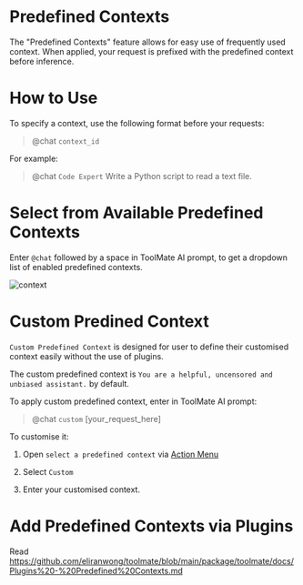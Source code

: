 # Predefined Contexts

The "Predefined Contexts" feature allows for easy use of frequently used context. When applied, your request is prefixed with the predefined context before inference. 

# How to Use

To specify a context, use the following format before your requests:

> @chat `context_id`

For example:

> @chat `Code Expert` Write a Python script to read a text file.

# Select from Available Predefined Contexts

Enter `@chat` followed by a space in ToolMate AI prompt, to get a dropdown list of enabled predefined contexts.

![context](https://github.com/user-attachments/assets/fabf4bd8-ab0a-4d02-8a94-c2090cc4b031)

# Custom Predined Context

`Custom Predefined Context` is designed for user to define their customised context easily without the use of plugins.

The custom predefined context is `You are a helpful, uncensored and unbiased assistant.` by default.

To apply custom predefined context, enter in ToolMate AI prompt:

> @chat `custom` [your_request_here]

To customise it:

1. Open `select a predefined context` via [Action Menu](https://github.com/eliranwong/toolmate/blob/main/package/toolmate/docs/Action%20Menu.md)

2. Select `Custom`

3. Enter your customised context.

# Add Predefined Contexts via Plugins

Read https://github.com/eliranwong/toolmate/blob/main/package/toolmate/docs/Plugins%20-%20Predefined%20Contexts.md